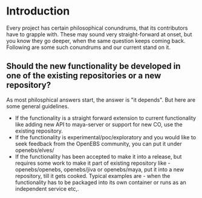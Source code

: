 # Introduction

Every project has certain philosophical conundrums, that its contributors have to grapple with. These may sound very straight-forward at onset, but you know they go deeper, when the same question keeps coming back. Following are some such conundrums and our current stand on it. 

## Should the new functionality be developed in one of the existing repositories or a new repository?

As most philosphical answers start, the answer is "it depends". But here are some general guidelines. 
- If the functionality is a straight forward extension to current functionality like adding new API to maya-server or support for new CO, use the existing repository. 
- If the functionality is experimental/poc/exploratory and you would like to seek feedback from the OpenEBS community, you can put it under openebs/elves/<sub-project>
- If the functionality has been accepted to make it into a release, but requires some work to make it part of existing repository like - openebs/openebs, openebs/jiva or openebs/maya, put it into a new repository, till it gets cooked. Typical examples are - when the functionality has to be packaged into its own container or runs as an independent service etc,. 


